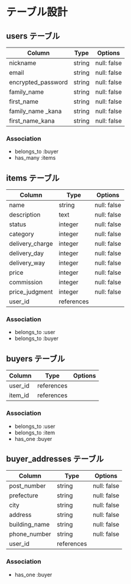# テーブル設計

## users テーブル

| Column             | Type        | Options     |
| ------------------ | ----------- | ----------- |
| nickname           | string      | null: false |
| email              | string      | null: false |
| encrypted_password | string      | null: false |
| family_name        | string      | null: false |
| first_name         | string      | null: false |
| family_name _kana  | string      | null: false |
| first_name_kana    | string      | null: false |

### Association

- belongs_to :buyer
- has_many :items



## items テーブル

| Column             | Type       | Options     |
| ------------------ | ---------- | ----------- |
|name                | string     | null: false |
|description         | text       | null: false |
|status              | integer    | null: false |
|category            | integer    | null: false |
|delivery_charge     | integer    | null: false |
|delivery_day        | integer    | null: false |
|delivery_way        | integer    | null: false |
|price               | integer    | null: false |
|commission          | integer    | null: false |
|price_judgment      | integer    | null: false |
|user_id             | references |             |

### Association

- belongs_to :user
- belongs_to :buyer



## buyers テーブル

| Column             | Type       | Options     |
| ------------------ | ---------- | ----------- |
| user_id            | references |             |
| item_id            | references |             |

### Association

- belongs_to :user
- belongs_to :item
- has_one :buyer



## buyer_addresses テーブル

| Column             | Type       | Options     |
| ------------------ | ---------- | ----------- |
| post_number        | string      | null: false |
| prefecture         | string      | null: false |
| city               | string      | null: false |
| address            | string      | null: false |
| building_name      | string      | null: false |
| phone_number       | string      | null: false |
| user_id            | references  |             |


### Association

- has_one :buyer
